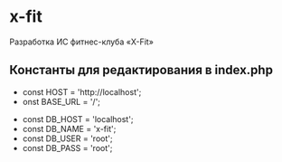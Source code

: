 # x-fit
Разработка ИС  фитнес-клуба «X-Fit»

## Константы для редактирования в index.php
+ const HOST = 'http://localhost';
+ onst BASE_URL = '/';

* const DB_HOST = 'localhost';
* const DB_NAME = 'x-fit';
* const DB_USER = 'root';
* const DB_PASS = 'root';
